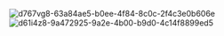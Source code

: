 
![d767vg8-63a84ae5-b0ee-4f84-8c0c-2f4c3e0b606e](https://github.com/user-attachments/assets/1f73d628-095d-4573-8405-799785c5d0cf)
![d61i4z8-9a472925-9a2e-4b00-b9d0-4c14f8899ed5](https://github.com/user-attachments/assets/0073b9e4-601b-4845-b0cf-4c0137a89b31)
